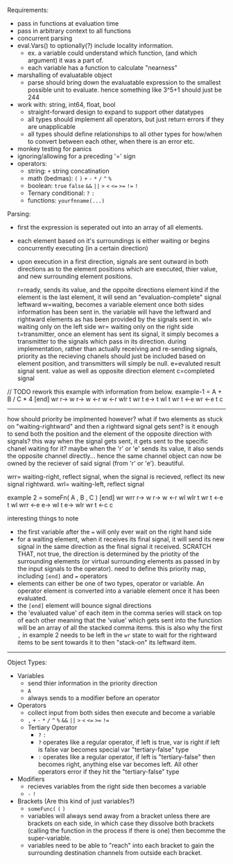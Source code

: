 Requirements: 
 - pass in functions at evaluation time
 - pass in arbitrary context to all functions
 - concurrent parsing 
 - eval.Vars() to optionally(?) include locality information. 
     - ex. a variable could understand which function, (and which argument) 
       it was a part of. 
     - each variable has a function to calculate "nearness"
 - marshalling of evaluatable object
   - parse should bring down the evaluatable expression to the smallest possible
     unit to evaluate. hence something like 3^5+1 should just be 244
 - work with: string, int64, float, bool 
   - straight-forward design to expand to support other datatypes
   - all types should implement all operators, but just 
     return errors if they are unapplicable
   - all types should define relationships to all other types for how/when 
     to convert between each other, when there is an error etc. 
 - monkey testing for panics 
 - ignoring/allowing for a preceding '=' sign
 - operators: 
   - string: `+` string concatination
   - math (bedmas): `(` `)` `+` `-` `*` `/` `^` `%` 
   - boolean: `true` `false` `&&` `||` `>` `<` `<=` `>=` `!=` `!`
   - Ternary conditional: `?` `:`
   - functions: `yourfnname(...)`

Parsing: 
 - first the expression is seperated out into an array of all elements. 
 - each element based on it's surroundings is either waiting or begins concurrently executing (in a certain direction)
 - upon execution in a first direction, signals are sent outward in both directions as to the element positions 
   which are executed, thier value, and new surrounding element positions. 

   r=ready, sends its value, and the oppoite directions element kind
            if the element is the last element, it will send an "evaluation-complete"
            signal leftward
   w=waiting, becomes a variable element once both sides information 
              has been sent in. the variable will have the leftward and rightward
              elements as has been provided by the signals sent in. 
   wl= waiting only on the left side
   wr= waiting only on the right side
   t=transmitter, once an element has sent its signal, it simply 
                  becomes a transmitter to the signals which pass in 
                  its direction. during implementation, 
                  rather than actually receiving and re-sending signals, 
                  priority as the recieving chanels should just be included based
                  on element position, and transmitters will simply be null. 
   e=evaluted result signal sent. value as well as opposite direction element
   c=completed signal

// TODO rework this example with information from below. 
example-1
=   A      +     B    /     C    *    4  [end]
wr  r->    w     r->  w   <-r    w  <-r  wlr
    t      wr    t    e->   t    wl   t
           wr         t        <-e
wr       <-e                     t
c   
_______

how should priority be implmented however?
what if two elements as stuck on "waiting-rightward" and then a rightward 
signal gets sent? is it enough to send both the position and the element of the opposite 
direction with signals? this way when the signal gets sent, it gets sent to the specific chanel waiting for it?
maybe when the 'r' or 'e' sends its value, it also sends the opposite channel directly... hence the same channel object
can now be owned by the reciever of said signal (from 'r' or 'e'). beautiful. 

 
wrr= waiting-right, reflect signal, when the signal is recieved, 
     reflect its new signal rightward.
wrl= waiting-left, reflect signal 

example 2
=    someFn(  A    ,    B    ,    C    )    [end]
wr      wrr   r->  w    r->  w  <-r    wl    wlr
              t    wr   t  <-e    t    wl
        wrr      <-e
         e->                           wl 
         t                              e->  wlr
wr                                      t  <-c 
c


interesting things to note
 - the first variable after the `=` will only ever wait on the right hand side
 - for a waiting element, when it receives its final signal, it will send its new signal
   in the same direction as the final signal it received. SCRATCH THAT, not true, the direction
   is determined by the priotity of the surrounding elements (or virtual surrounding elements 
   as passed in by the input signals to the operator).  need to define this priority
   map, including `[end]` and `=` operators
 - elements can either be one of two types, operator or variable. An operator
   element is converted into a variable element once it has been evaluated. 
 - the `[end]` element will bounce signal directions 
 - the 'evaluated value' of each item in the comma series will stack on top of each 
   other meaning that the 'value' which gets sent into the function will be an 
   array of all the stacked comma items. this is also why the first `,` in example 2
   needs to be left in the `wr` state to wait for the rightward items to be sent 
   towards it to then "stack-on" its leftward item. 

-----------------------------------
Object Types:
 - Variables 
   - send thier information in the priority direction
   - `A` 
   - always sends to a modifier before an operator
 - Operators 
   - collect input from both sides then execute and become a variable
   - `,` `+` `-` `*` `/` `^` `%` `&&` `||` `>` `<` `<=` `>=` `!=`
   - Tertiary Operator 
     - `?` `:`
     - `?` operates like a regular operator, if left is true, var is right 
           if left is false var becomes special var "tertiary-false" type
     - `:` operates like a regular operator, if left is "tertiary-false" then
           becomes right, anything else var becomes left. 
           All other operators error if they hit the "tertiary-false" type
 - Modifiers 
   - recieves variables from the right side then becomes a variable
   - `-` `!`
 - Brackets (Are this kind of just variables?) 
   - `someFunc(` `(` `)`
   - variables will always send away from a bracket unless there are brackets
     on each side, in which case they dissolve both brackets (calling the function
     in the process if there is one) then becomme the super-variable.
   - variables need to be able to "reach" into each bracket to gain the surrounding 
     destination channels from outside each bracket. 


